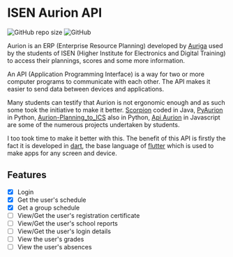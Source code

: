 # ISEN Aurion API

![GitHub repo size](https://img.shields.io/github/repo-size/sehnryr/isen_aurion_client)
![GitHub](https://img.shields.io/github/license/sehnryr/isen_aurion_client)

Aurion is an ERP (Enterprise Resource Planning) developed by [Auriga](https://www.auriga.fr/) used by the students of ISEN (Higher Institute for Electronics and Digital Training) to access their plannings, scores and some more information.

An API (Application Programming Interface) is a way for two or more computer programs to communicate with each other. The API makes it easier to send data
between devices and applications.

Many students can testify that Aurion is not ergonomic enough and as such some took the initiative to make it better. [Scorpion](https://github.com/LiamAbyss/Scorpion) coded in Java, [PyAurion](https://github.com/MylowMntr/PyAurion) in Python, [Aurion-Planning_to_ICS](https://github.com/Victor-Loos/Aurion-Planning_to_ICS) also in Python, [Api Aurion](https://github.com/nicolegrimpeur/apiAurion) in Javascript are some of the numerous projects undertaken by students.

I too took time to make it better with this. The benefit of this API is firstly the fact it is developed in [dart](https://dart.dev/), the base language of [flutter](https://flutter.dev/) which is used to make apps for any screen and device.

## Features

- [x] Login
- [x] Get the user's schedule
- [x] Get a group schedule
- [ ] View/Get the user's registration certificate
- [ ] View/Get the user's school reports
- [ ] View/Get the user's login details
- [ ] View the user's grades
- [ ] View the user's absences